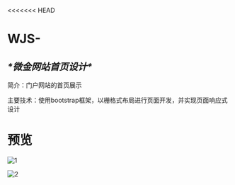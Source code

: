 <<<<<<< HEAD
# WJS-

## ***\*微金网站首页设计\****

简介：门户网站的首页展示

主要技术：使用bootstrap框架，以栅格式布局进行页面开发，并实现页面响应式设计

# 预览

![1](C:\Users\CZL\Desktop\资料\git仓库\WJS-\1.png)

![2](C:\Users\CZL\Desktop\资料\git仓库\WJS-\2.png)

